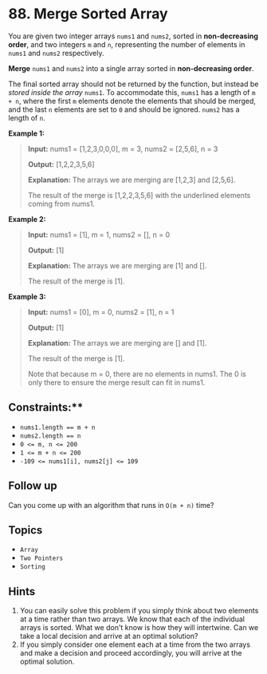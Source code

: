# 88. Merge Sorted Array

You are given two integer arrays `nums1` and `nums2`, sorted in **non-decreasing order**, and two integers `m` and `n`, representing the number of elements in `nums1` and `nums2` respectively.

**Merge** `nums1` and `nums2` into a single array sorted in **non-decreasing order**.

The final sorted array should not be returned by the function, but instead be _stored inside the array_ `nums1`. To accommodate this, `nums1` has a length of `m + n`, where the first `m` elements denote the elements that should be merged, and the last `n` elements are set to `0` and should be ignored. `nums2` has a length of `n`.

**Example 1:**

> **Input:** nums1 = \[1,2,3,0,0,0\], m = 3, nums2 = \[2,5,6\], n = 3
>
> **Output:** \[1,2,2,3,5,6\]
>
> **Explanation:** The arrays we are merging are \[1,2,3\] and \[2,5,6\].
>
> The result of the merge is \[1,2,2,3,5,6\] with the underlined elements coming from nums1.

**Example 2:**

> **Input:** nums1 = \[1\], m = 1, nums2 = \[\], n = 0
>
> **Output:** \[1\]
>
> **Explanation:** The arrays we are merging are \[1\] and \[\].
>
> The result of the merge is \[1\].

**Example 3:**

> **Input:** nums1 = \[0\], m = 0, nums2 = \[1\], n = 1
>
> **Output:** \[1\]
>
> **Explanation:** The arrays we are merging are \[\] and \[1\].
>
> The result of the merge is \[1\].
>
> Note that because m = 0, there are no elements in nums1. The 0 is only there to ensure the merge result can fit in nums1.

## Constraints:**

* `nums1.length == m + n`
* `nums2.length == n`
* `0 <= m, n <= 200`
* `1 <= m + n <= 200`
* `-109 <= nums1[i], nums2[j] <= 109`

## Follow up

Can you come up with an algorithm that runs in `O(m + n)` time?

## Topics

* `Array`
* `Two Pointers`
* `Sorting`

## Hints

1. You can easily solve this problem if you simply think about two elements at a time rather than two arrays. We know that each of the individual arrays is sorted. What we don't know is how they will intertwine. Can we take a local decision and arrive at an optimal solution?
2. If you simply consider one element each at a time from the two arrays and make a decision and proceed accordingly, you will arrive at the optimal solution.
